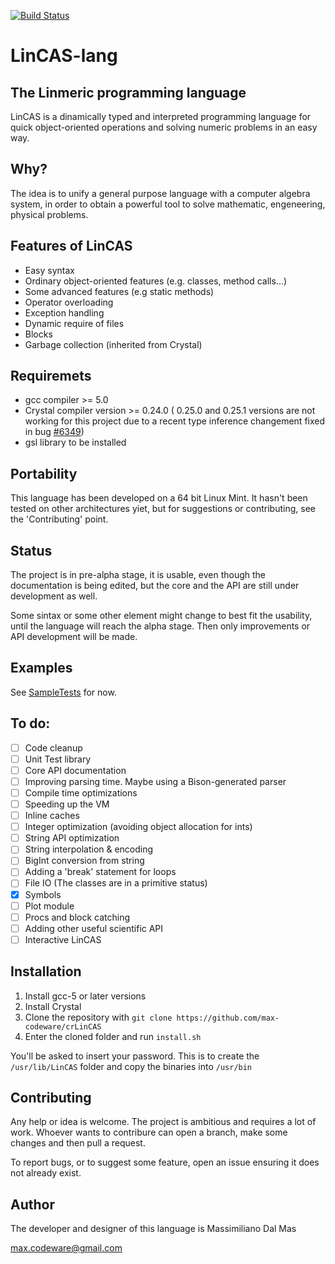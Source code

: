 [![Build Status](https://travis-ci.org/LinCAS-lang/LinCAS.svg?branch=master)](https://travis-ci.org/LinCAS-lang/LinCAS)


# LinCAS-lang
## The Linmeric programming language
LinCAS is a dinamically typed and interpreted programming language for quick object-oriented operations and
solving numeric problems in an easy way.

## Why?
The idea is to unify a general purpose language with a computer algebra system, in order to obtain a powerful tool to solve mathematic, engeneering, physical problems.

## Features of LinCAS
  * Easy syntax
  * Ordinary object-oriented features (e.g. classes, method calls...)
  * Some advanced features (e.g static methods)
  * Operator overloading
  * Exception handling
  * Dynamic require of files
  * Blocks
  * Garbage collection (inherited from Crystal)

## Requiremets
  * gcc compiler >= 5.0
  * Crystal compiler version >= 0.24.0 ( 0.25.0 and 0.25.1 versions are not working for this project due to a recent type inference changement fixed in bug [#6349](https://github.com/crystal-lang/crystal/issues/6349))
  * gsl library to be installed

## Portability
This language has been developed on a 64 bit Linux Mint. It hasn't been tested on other architectures yiet, 
but for suggestions or contributing, see the 'Contributing' point.

## Status
The project is in pre-alpha stage, it is usable, even though the documentation is being edited, but the core and the API are still under development as well.

Some sintax or some other element might change to best fit the usability, until the language will reach the alpha stage. Then only improvements or API development will be made.

## Examples
See [SampleTests](https://github.com/max-codeware/crLinCAS/tree/master/test/SampleTests) for now.

## To do:
  * [ ] Code cleanup
  * [ ] Unit Test library
  * [ ] Core API documentation
  * [ ] Improving parsing time. Maybe using a Bison-generated parser
  * [ ] Compile time optimizations
  * [ ] Speeding up the VM
  * [ ] Inline caches
  * [ ] Integer optimization (avoiding object allocation for ints)
  * [ ] String API optimization
  * [ ] String interpolation & encoding
  * [ ] BigInt conversion from string
  * [ ] Adding a 'break' statement for loops
  * [ ] File IO (The classes are in a primitive status)
  * [x] Symbols
  * [ ] Plot module
  * [ ] Procs and block catching
  * [ ] Adding other useful scientific API
  * [ ] Interactive LinCAS

## Installation
  1. Install gcc-5 or later versions
  2. Install Crystal
  3. Clone the repository with `git clone https://github.com/max-codeware/crLinCAS`
  4. Enter the cloned folder and run `install.sh`

You'll be asked to insert your password. This is to create the `/usr/lib/LinCAS` folder and copy the binaries into `/usr/bin`
  
## Contributing
Any help or idea is welcome. The project is ambitious and requires a lot of work. Whoever wants to contribure can open a branch, make some changes and then pull a request. 

To report bugs, or to suggest some feature, open an issue ensuring it does not already exist.

## Author
The developer and designer of this language is Massimiliano Dal Mas

max.codeware@gmail.com
